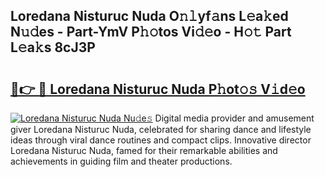 ## Loredana Nisturuc Nuda O𝚗𝚕yf𝚊ns L𝚎a𝚔ed N𝚞𝚍es - Part-YmV P𝚑𝚘tos Vi𝚍𝚎o - H𝚘𝚝 Part L𝚎a𝚔s 8cJ3P

# <h2><a href="http://kfchx0.oniu.top/?m=Loredana+Nisturuc+Nuda">🔗👉 🔴 Loredana Nisturuc Nuda P𝚑ot𝚘𝚜 V𝚒d𝚎o</a></h2>

[![Loredana Nisturuc Nuda Nu𝚍e𝚜](https://i.imgur.com/0qMVB7G.gif)](http://kfchx0.oniu.top/?m=Loredana+Nisturuc+Nuda)
Digital media provider and amusement giver Loredana Nisturuc Nuda, celebrated for sharing dance and lifestyle ideas through viral dance routines and compact clips. Innovative director Loredana Nisturuc Nuda, famed for their remarkable abilities and achievements in guiding film and theater productions.  

